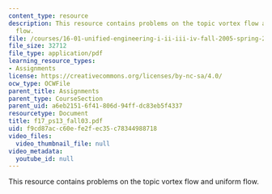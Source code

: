 ```yaml
---
content_type: resource
description: This resource contains problems on the topic vortex flow and uniform
  flow.
file: /courses/16-01-unified-engineering-i-ii-iii-iv-fall-2005-spring-2006/f9cd87acc60efe2fec35c78344988718_f17_ps13_fall03.pdf
file_size: 32712
file_type: application/pdf
learning_resource_types:
- Assignments
license: https://creativecommons.org/licenses/by-nc-sa/4.0/
ocw_type: OCWFile
parent_title: Assignments
parent_type: CourseSection
parent_uid: a6eb2151-6f41-806d-94ff-dc83eb5f4337
resourcetype: Document
title: f17_ps13_fall03.pdf
uid: f9cd87ac-c60e-fe2f-ec35-c78344988718
video_files:
  video_thumbnail_file: null
video_metadata:
  youtube_id: null
---
```

This resource contains problems on the topic vortex flow and uniform flow.